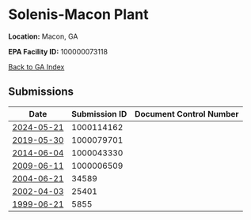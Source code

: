 # Solenis-Macon Plant

**Location:** Macon, GA

**EPA Facility ID:** 100000073118

[Back to GA Index](../../index.md)

## Submissions

| Date | Submission ID | Document Control Number |
|------|--------------|-------------------------|
| [2024-05-21](submissions/1000114162.md) | 1000114162 |  |
| [2019-05-30](submissions/1000079701.md) | 1000079701 |  |
| [2014-06-04](submissions/1000043330.md) | 1000043330 |  |
| [2009-06-11](submissions/1000006509.md) | 1000006509 |  |
| [2004-06-21](submissions/34589.md) | 34589 |  |
| [2002-04-03](submissions/25401.md) | 25401 |  |
| [1999-06-21](submissions/5855.md) | 5855 |  |
